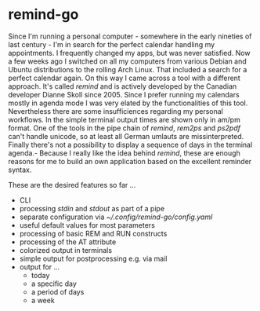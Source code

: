# remind-go

Since I'm running a personal computer - somewhere in the early nineties of last century - I'm in search for the perfect calendar handling my appointments. I frequently changed my apps, but was never satisfied. Now a few weeks ago I switched on all my computers from various Debian and Ubuntu distributions to the rolling Arch Linux. That included a search for a perfect calendar again. On this way I came across a tool with a different approach. It's called _remind_ and is actively developed by the Canadian developer Dianne Skoll since 2005. Since I prefer running my calendars mostly in agenda mode I was very elated by the functionalities of this tool. Nevertheless there are some insufficiences regarding my personal workflows. In the simple terminal output times are shown only in am/pm format. One of the tools in the pipe chain of _remind_, _rem2ps_ and _ps2pdf_ can't handle unicode, so at least all German umlauts are missinterpreted. Finally there's not a possibility to display a sequence of days in the terminal agenda.- Because I really like the idea behind _remind_, these are enough reasons for me to build an own application based on the excellent reminder syntax.

These are the desired features so far ...

* CLI
* processing _stdin_ and _stdout_ as part of a pipe
* separate configuration via _~/.config/remind-go/config.yaml_
* useful default values for most parameters
* processing of basic REM and RUN constructs
* processing of the AT attribute
* colorized output in terminals
* simple output for postprocessing e.g. via mail
* output for ...
  * today
  * a specific day
  * a period of days
  * a week

